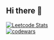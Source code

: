 ## Hi there 👋
[![Leetcode Stats](https://leetcard.jacoblin.cool/Shilenkovv?theme=catppuccinMocha&font=Abel)](https://leetcode.com/Shilenkovv)  
[![codewars](https://www.codewars.com/users/Shilenkovv/badges/large)](https://www.codewars.com/users/Shilenkovv) 
<!--
[![KnlnKS's LeetCode stats](https://leetcode-stats-six.vercel.app/api?username=Shilenkovv&theme=dark)](https://github.com/Shilenkovvleetcode-stats)
**Shilenkovv/Shilenkovv** is a ✨ _special_ ✨ repository because its `README.md` (this file) appears on your GitHub profile.

Here are some ideas to get you started:

- 🔭 I’m currently working on ...
- 🌱 I’m currently learning ...
- 👯 I’m looking to collaborate on ...
- 🤔 I’m looking for help with ...
- 💬 Ask me about ...
- 📫 How to reach me: ...
- 😄 Pronouns: ...
- ⚡ Fun fact: ...
-->
